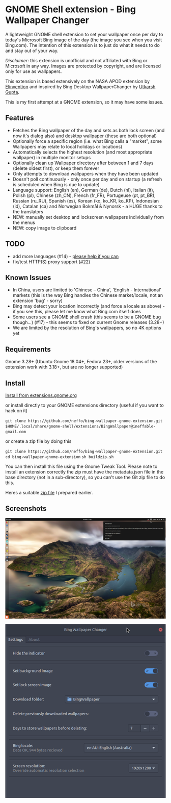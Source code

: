 # GNOME Shell extension - Bing Wallpaper Changer

A lightweight GNOME shell extension to set your wallpaper once per day to today's Microsoft Bing image of the day (the image you see when you visit Bing.com). The intention of this extension is to just do what it needs to do and stay out of your way.

*Disclaimer*: this extension is unofficial and not affiliated with Bing or
Microsoft in any way. Images are protected by copyright, and are licensed only
for use as wallpapers.

This extension is based extensively on the NASA APOD extension by [Elinvention](https://github.com/Elinvention)
and inspired by Bing Desktop WallpaperChanger by [Utkarsh Gupta](https://github.com/UtkarshGpta).

This is my first attempt at a GNOME extension, so it may have some issues.

## Features

* Fetches the Bing wallpaper of the day and sets as both lock screen (and now it's dialog also) and desktop wallpaper (these are both optional)
* Optionally force a specific region (i.e. what Bing calls a "market", some Wallpapers may relate to local holidays or locations)
* Automatically selects the highest resolution (and most appropriate wallpaper) in multiple monitor setups
* Optionally clean up Wallpaper directory after between 1 and 7 days (delete oldest first), or keep them forever
* Only attempts to download wallpapers when they have been updated
* Doesn't poll continuously - only once per day and on startup (a refresh is scheduled when Bing is due to update)
* Language support: English (en), German (de), Dutch (nl), Italian (it), Polish (pl), Chinese (zh_CN), French (fr_FR), Portugeuse (pt, pt_BR), Russian (ru_RU), Spanish (es), Korean (ko, ko_KR, ko_KP), Indonesian (id), Catalan (ca) and Norwegian Bokmål & Nynorsk - a HUGE thanks to the translators
* NEW: manually set desktop and lockscreen wallpapers individually from the menus
* NEW: copy image to clipboard

## TODO

* add more languages (#14) - [please help if you can](https://github.com/neffo/bing-wallpaper-gnome-extension/issues/14)
* fix/test HTTP(S) proxy support (#22)

## Known Issues

* In China, users are limited to 'Chinese – China', 'English - International' markets (this is the way Bing handles the Chinese market/locale, not an extension 'bug' - sorry)
* Bing may detect your location incorrectly (and force a locale as above) - if you see this, please let me know what Bing.com itself does
* Some users see a GNOME shell crash (this seems to be a GNOME bug though...) (#17) - this seems to fixed on current Gnome releases (3.28+)
* We are limited by the resolution of Bing's wallpapers, so no 4K options yet

## Requirements

Gnome 3.28+ (Ubuntu Gnome 18.04+, Fedora 23+, older versions of the extension work with 3.18+, but are no longer supported)

## Install

[Install from extensions.gnome.org](https://extensions.gnome.org/extension/1262/bing-wallpaper-changer/)

or install directly to your GNOME extensions directory (useful if you want to hack on it)

`git clone https://github.com/neffo/bing-wallpaper-gnome-extension.git $HOME/.local/share/gnome-shell/extensions/BingWallpaper@ineffable-gmail.com`

or create a zip file by doing this

`git clone https://github.com/neffo/bing-wallpaper-gnome-extension.git`
`cd bing-wallpaper-gnome-extension`
`sh buildzip.sh`

You can then install this file using the Gnome Tweak Tool. Please note to install an extension correctly the zip must have the metadata.json file in the base directory (not in a sub-directory), so you can't use the Git zip file to do this.

Heres a suitable [zip file](https://neffo.github.io/BingWallpaper@ineffable-gmail.com.zip) I prepared earlier.

## Screenshots

![Screenshot](/screenshot/notification.png)

![Settings](/screenshot/settings.png)

